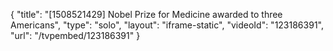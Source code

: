 {
    "title": "[1508521429] Nobel Prize for Medicine awarded to three Americans",
    "type": "solo",
    "layout": "iframe-static",
    "videoId": "123186391",
    "url": "\/tvpembed\/123186391"
}